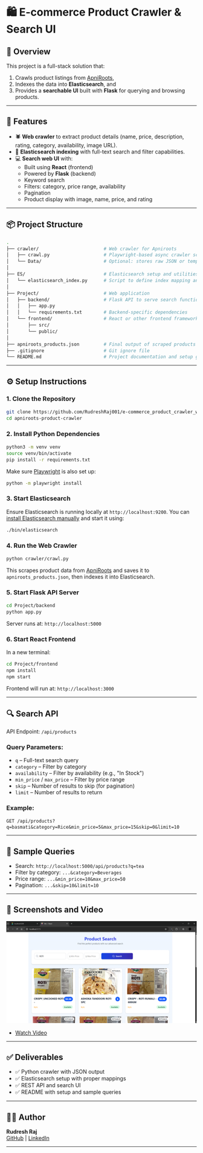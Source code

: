 # 🛍️ E-commerce Product Crawler & Search UI

## 📖 Overview

This project is a full-stack solution that:

1. Crawls product listings from [ApniRoots](https://apniroots.com/),
2. Indexes the data into **Elasticsearch**, and
3. Provides a **searchable UI** built with **Flask** for querying and browsing products.

---

## 🚀 Features

- 🕷️ **Web crawler** to extract product details (name, price, description, rating, category, availability, image URL).
- 🔎 **Elasticsearch indexing** with full-text search and filter capabilities.
- 💻 **Search web UI** with:
  - Built using **React** (frontend)
  - Powered by **Flask** (backend)
  - Keyword search
  - Filters: category, price range, availability
  - Pagination
  - Product display with image, name, price, and rating

---

## 📦 Project Structure

```bash
.
├── crawler/                        # Web crawler for Apniroots
│   ├── crawl.py                    # Playwright-based async crawler script
│   └── Data/                       # Optional: stores raw JSON or temporary crawl files
│
├── ES/                             # Elasticsearch setup and utilities
│   └── elasticsearch_index.py      # Script to define index mapping and push data
│
├── Project/                        # Web application
│   ├── backend/                    # Flask API to serve search functionality
│   │   ├── app.py
│   │   └── requirements.txt        # Backend-specific dependencies
│   └── frontend/                   # React or other frontend framework UI
│       ├── src/
│       └── public/
│
├── apniroots_products.json         # Final output of scraped products
├── .gitignore                      # Git ignore file
└── README.md                       # Project documentation and setup guide
```

---

## ⚙️ Setup Instructions

### 1. Clone the Repository

```bash
git clone https://github.com/RudreshRaj001/e-commerce_product_crawler_with_search
cd apniroots-product-crawler
```

### 2. Install Python Dependencies

```bash
python3 -m venv venv
source venv/bin/activate
pip install -r requirements.txt
```

Make sure [Playwright](https://playwright.dev/python/docs/intro) is also set up:

```bash
python -m playwright install
```

### 3. Start Elasticsearch

Ensure Elasticsearch is running locally at `http://localhost:9200`.
You can [install Elasticsearch manually](https://www.elastic.co/downloads/elasticsearch) and start it using:

```bash
./bin/elasticsearch
```

### 4. Run the Web Crawler

```bash
python crawler/crawl.py
```

This scrapes product data from [ApniRoots](https://apniroots.com/) and saves it to `apniroots_products.json`, then indexes it into Elasticsearch.

### 5. Start Flask API Server

```bash
cd Project/backend
python app.py
```

Server runs at: `http://localhost:5000`

### 6. Start React Frontend

In a new terminal:

```bash
cd Project/frontend
npm install
npm start
```

Frontend will run at: `http://localhost:3000`

---

## 🔍 Search API

API Endpoint: `/api/products`

### Query Parameters:

- `q` – Full-text search query  
- `category` – Filter by category  
- `availability` – Filter by availability (e.g., "In Stock")  
- `min_price` / `max_price` – Filter by price range  
- `skip` – Number of results to skip (for pagination)  
- `limit` – Number of results to return  

### Example:

```http
GET /api/products?q=basmati&category=Rice&min_price=5&max_price=15&skip=0&limit=10
```

---

## 🧪 Sample Queries

- Search: `http://localhost:5000/api/products?q=tea`
- Filter by category: `...&category=Beverages`
- Price range: `...&min_price=10&max_price=50`
- Pagination: `...&skip=10&limit=10`

---

## 📸 Screenshots and Video

![E-commerce Search](image.png)

- [Watch Video](https://www.youtube.com/watch?v=98mf6Y3uj2I)

---

## ✅ Deliverables

- ✅ Python crawler with JSON output  
- ✅ Elasticsearch setup with proper mappings  
- ✅ REST API and search UI  
- ✅ README with setup and sample queries  

---

## 🧑‍💻 Author

**Rudresh Raj**  
[GitHub](https://github.com/RudreshRaj001) | [LinkedIn](https://www.linkedin.com/in/rudreshraj/)

---
